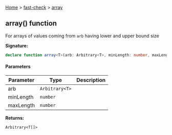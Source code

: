 [Home](/) &gt; [fast-check](../fast-check.md) &gt; [array](array_2.md)

## array() function

For arrays of values coming from `arb` having lower and upper bound size

<b>Signature:</b>

```typescript
declare function array<T>(arb: Arbitrary<T>, minLength: number, maxLength: number): Arbitrary<T[]>;
```

#### Parameters

|  Parameter | Type | Description |
|  --- | --- | --- |
|  arb | <code>Arbitrary&lt;T&gt;</code> |  |
|  minLength | <code>number</code> |  |
|  maxLength | <code>number</code> |  |

<b>Returns:</b>

`Arbitrary<T[]>`

